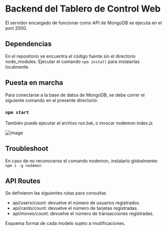 # Backend del Tablero de Control Web
El servidor encargado de funcionar como API de MongoDB se ejecuta en el port 2000.

## Dependencias
En el repositorio se encuentra el código fuente sin el directorio node_modules. Ejecutar el comando `npm install` para instalarlas localmente.

## Puesta en marcha
Para conectarse a la base de datos de MongoDB, se debe correr el siguiente comando en el presente directorio:

### ```npm start```

También puede ejecutar el archivo run.bat, o invocar nodemon index.js

![image](https://github.com/tpII/2023-G3-ATM-RPIWeb/assets/66924320/b45bb551-f0f2-4be0-b3db-42ca2a17825e)


## Troubleshoot
En caso de no reconocerse el comando nodemon, instalarlo globalmente: ```npm i -g nodemon```

## API Routes
Se definieron las siguientes rutas para consultas

* api/users/count: devuelve el número de usuarios registrados.
* api/cards/count: devuelve el número de tarjetas registradas.
* api/moves/count: devuelve el número de transacciones registradas.

Esquema formal de cada modelo sujeto a modificaciones.
